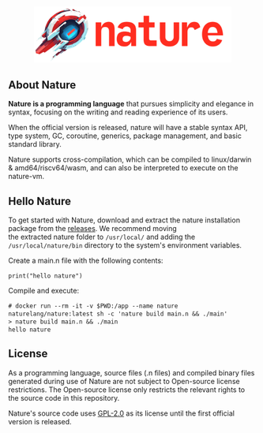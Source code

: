 <p align="center"><a href="https://www.nature-lang.com" target="_blank"><img src="https://raw.githubusercontent.com/weiwenhao/pictures/main/blogslogo_300.png" width="400" alt="nature Logo"></a></p>

## About Nature

**Nature is a programming language** that pursues simplicity and elegance in syntax, focusing on the writing and reading experience of its users.

When the official version is released, nature will have a stable syntax API, type system, GC, coroutine, generics, package management, and basic standard library.

Nature supports cross-compilation, which can be compiled to linux/darwin & amd64/riscv64/wasm, and can also be interpreted to execute on the nature-vm.

## Hello Nature

To get started with Nature, download and extract the nature installation package from the [releases](https://github.com/nature-lang/nature/releases). We recommend moving  
the extracted nature folder to `/usr/local/` and adding the `/usr/local/nature/bin` directory to the system's environment variables.

Create a main.n file with the following contents:

```nature
print("hello nature")
```

Compile and execute:

```shell
# docker run --rm -it -v $PWD:/app --name nature naturelang/nature:latest sh -c 'nature build main.n && ./main'
> nature build main.n && ./main
hello nature
```

## License

As a programming language, source files (.n files) and compiled binary files generated during use of Nature are not
subject to Open-source license restrictions. The Open-source license only restricts the relevant rights to the source
code in this repository.

Nature's source code uses [GPL-2.0](https://www.gnu.org/licenses/gpl-2.0.html) as its license until the first official
version is released.

